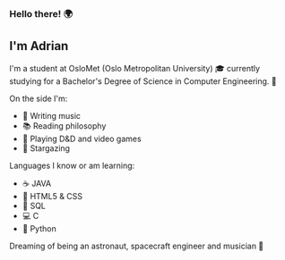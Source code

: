 ### Hello there! :earth_africa:

I'm Adrian
----------
I'm a student at OsloMet (Oslo Metropolitan University) :mortar_board:
currently studying for a Bachelor's Degree of Science in Computer Engineering. :floppy_disk:

On the side I'm:
- :guitar: Writing music
- :books: Reading philosophy
- :dragon: Playing D&D and video games
- :milky_way: Stargazing

Languages I know or am learning:
- :coffee: JAVA
- :newspaper: HTML5 & CSS
- :open_file_folder: SQL
- :computer: C
- :snake: Python

Dreaming of being an astronaut, spacecraft engineer and musician :rocket:
